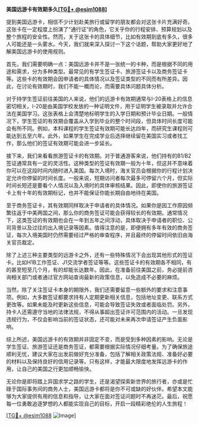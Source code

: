 **美国远游卡有效期多久[[TG💪+ @esim1088](https://t.me/s/esim1088)]**

提到美国远游卡，相信不少计划赴美旅行或留学的朋友都会对这张卡片充满好奇。这张卡在一定程度上扮演了“通行证”的角色，它关乎你的行程安排、预算规划以及整个旅程的安全性。然而，关于这张卡的具体细节，比如有效期到底有多久，很多人可能还是一头雾水。今天，我们就来深入探讨一下这个话题，帮助大家更好地了解美国远游卡的使用规则。

首先，我们需要明确一点：美国远游卡并不是一张统一的卡种，而是根据不同的用途和需求，分为多种类型。最常见的有学生签证卡、旅游签证卡以及商务签证卡等。这些卡的有效期会因申请者的具体情况以及签证类型的不同而有所差异。因此，在讨论有效期时，我们不能一概而论，而需要具体问题具体分析。

对于持学生签证前往美国的人来说，他们的远游卡有效期通常与I-20表格上的信息密切相关。I-20是由美国学校发放的一种证明文件，用于证明学生被录取并允许合法在美国学习。这张表格上会清楚地标明学生的入学日期和预计毕业日期。一般情况下，学生签证的有效期会覆盖从入学到毕业的整个时间段，但具体时间长度可能会有所不同。例如，本科课程的学生签证有效期可能长达四年，而研究生课程则可能达到五至六年。此外，如果学生在完成学业后选择继续留在美国实习或者找工作，那么他们的签证有效期可能会进一步延长。

接下来，我们来看看旅游签证卡的有效期。对于普通游客来说，他们持有的B1/B2签证通常具有一定的灵活性。这种类型的签证有效期一般为十年，但这并不意味着你可以在这段时间内随时进入美国。每次入境时，海关官员会根据你的行程计划决定允许你停留的时间长度。一般来说，短期访问者每次最多可停留六个月，但实际时间长短还是要看个人情况以及入境时的具体审核结果。因此，即使你的旅游签证卡上有十年的有效期标记，也并不能保证你能长期自由地待在美国。

至于商务签证卡，其有效期同样取决于申请者的具体情况。如果你是因工作原因频繁往返于中美两国之间，那么你的商务签证可能会获得较长的有效期。通常情况下，这类签证的有效期也会在一年到五年之间浮动，具体取决于申请者的职位、公司背景以及过往的出入境记录等因素。值得注意的是，即便拥有多年有效的商务签证，每次入境美国时仍然需要经过严格的审查程序，并且最终的停留时间依旧由海关官员裁定。

除了上述三种主要类型的远游卡之外，还有一些特殊情况下会出现其他形式的签证卡。比如H1B工作签证、J1交流学者签证等等。这些签证卡的有效期各不相同，有的甚至短至几个月，有的却能长达数年。因此，在准备前往美国之前，务必提前咨询相关部门或者通过官方网站查询最新的政策信息，以免造成不必要的麻烦。

当然，除了关注签证卡本身的期限外，我们还需要留意一些额外的要求和注意事项。例如，大多数签证都要求持有人定期更新相关信息，包括地址变更、联系方式更改等。如果未能及时更新这些信息，可能会导致签证失效或者面临处罚。另外，持卡人还需遵守当地的法律法规，不得从事超出签证许可范围内的活动。一旦发现违规行为，不仅会影响当前的签证状态，还可能对未来再次申请签证产生负面影响。

综上所述，美国远游卡的有效期并非固定不变，而是受到多种因素的影响。无论是学生签证、旅游签证还是商务签证，都需要根据实际情况仔细考量。为了确保旅途顺利无忧，建议大家在出发前做好充分准备，包括了解相关政策法规、准备好必要的材料以及保持良好的信用记录等。只有这样，才能最大限度地发挥远游卡的作用，让自己的美国之行更加顺畅愉快。

无论你是即将踏上异国求学之路的学生，还是渴望探索新世界的旅行者，亦或是忙碌于国际事务间的商务人士，美国远游卡都将是你不可或缺的好伙伴。希望本文能够为大家提供有用的信息和指导，让大家在面对签证问题时不再迷茫。最后，祝愿每一位勇敢追逐梦想的人都能实现自己的目标，开启一段精彩绝伦的人生旅程！

[[TG💪+ @esim1088](https://t.me/s/esim1088) ![Image](https://i.postimg.cc/4NQfJmqS/Snipaste-2025-05-13-00-14-12.png)]